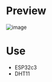 # Preview 

![image](https://github.com/user-attachments/assets/6fd64480-e491-4d7f-ae06-23253e6cbde0)

# Use 

- ESP32c3
- DHT11
